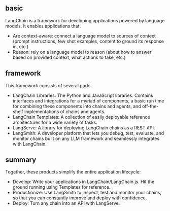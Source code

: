 
## basic
LangChain is a framework for developing applications powered by language models. It enables applications that:


- Are context-aware: connect a language model to sources of context (prompt instructions, few shot examples, content to ground its response in, etc.)
- Reason: rely on a language model to reason (about how to answer based on provided context, what actions to take, etc.)


## framework
This framework consists of several parts.
- LangChain Libraries: The Python and JavaScript libraries. Contains interfaces and integrations for a myriad of components, a basic run time for combining these components into chains and agents, and off-the-shelf implementations of chains and agents.
- LangChain Templates: A collection of easily deployable reference architectures for a wide variety of tasks.
- LangServe: A library for deploying LangChain chains as a REST API.
- LangSmith: A developer platform that lets you debug, test, evaluate, and monitor chains built on any LLM framework and seamlessly integrates with LangChain.


## summary
Together, these products simplify the entire application lifecycle:

- Develop: Write your applications in LangChain/LangChain.js. Hit the ground running using Templates for reference.
- Productionize: Use LangSmith to inspect, test and monitor your chains, so that you can constantly improve and deploy with confidence.
- Deploy: Turn any chain into an API with LangServe.


